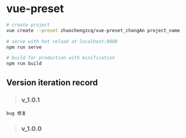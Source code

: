 # vue-preset

```bash
# create project
vue create --preset zhaochengzcq/vue-preset_changAn project_name

# serve with hot reload at localhost:8080
npm run serve

# build for production with minification
npm run build
```

## Version iteration record

> ### v_1.0.1

    bug 修复

> ### v_1.0.0
